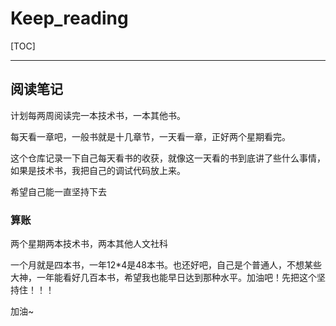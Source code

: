 # Keep_reading
[TOC]

-----------------------------------------

## 阅读笔记

计划每两周阅读完一本技术书，一本其他书。

每天看一章吧，一般书就是十几章节，一天看一章，正好两个星期看完。

这个仓库记录一下自己每天看书的收获，就像这一天看的书到底讲了些什么事情，如果是技术书，我把自己的调试代码放上来。

希望自己能一直坚持下去

### 算账

两个星期两本技术书，两本其他人文社科

一个月就是四本书，一年12*4是48本书。也还好吧，自己是个普通人，不想某些大神，一年能看好几百本书，希望我也能早日达到那种水平。加油吧！先把这个坚持住！！！

加油~